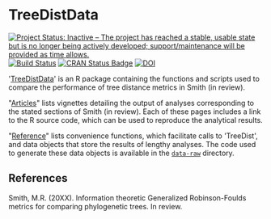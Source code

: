 # TreeDistData

[![Project Status: Inactive – The project has reached a stable, usable state but is no longer being actively developed; support/maintenance will be provided as time allows.](http://www.repostatus.org/badges/latest/inactive.svg)](http://www.repostatus.org/#inactive)
[![Build Status](https://travis-ci.org/ms609/TreeDistData.svg?branch=master)](https://travis-ci.org/ms609/TreeDistData)
[![CRAN Status Badge](http://www.r-pkg.org/badges/version/TreeDistData)](https://cran.r-project.org/package=TreeDistData)<!--
[![CRAN Downloads](http://cranlogs.r-pkg.org/badges/TreeDistData)](https://cran.r-project.org/package=TreeDistData)-->
[![DOI](https://zenodo.org/badge/196380775.svg)](https://zenodo.org/badge/latestdoi/196380775)

'[TreeDistData](https://ms609.github.io/TreeDistData/)' is an R package 
containing the functions and scripts used to
compare the performance of tree distance metrics in Smith (in review).

"[Articles](https://ms609.github.io/TreeDistData/articles/)" lists vignettes
detailing the output of analyses corresponding
to the stated sections of Smith (in review).  Each of these pages includes a
link to the R source code, which can be used to reproduce the analytical
results.

"[Reference](https://ms609.github.io/TreeDistData/reference/)" lists
convenience functions, which facilitate calls to 'TreeDist', and data objects 
that store the results of lengthy analyses.  The code used to generate
these data objects is available in the
[`data-raw`](https://github.com/ms609/TreeDistData/tree/master/data-raw)
directory.


## References

Smith, M.R. (20XX). Information theoretic Generalized Robinson-Foulds metrics
  for comparing phylogenetic trees. In review.


